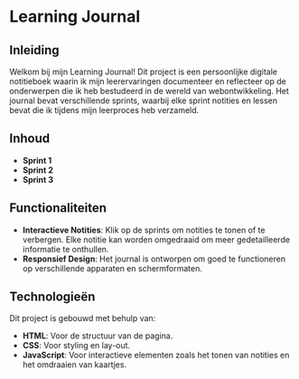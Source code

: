 # Learning Journal

## Inleiding
Welkom bij mijn Learning Journal! Dit project is een persoonlijke digitale notitieboek waarin ik mijn leerervaringen documenteer en reflecteer op de onderwerpen die ik heb bestudeerd in de wereld van webontwikkeling. Het journal bevat verschillende sprints, waarbij elke sprint notities en lessen bevat die ik tijdens mijn leerproces heb verzameld.

## Inhoud
- **Sprint 1**
- **Sprint 2**
- **Sprint 3**

## Functionaliteiten
- **Interactieve Notities**: Klik op de sprints om notities te tonen of te verbergen. Elke notitie kan worden omgedraaid om meer gedetailleerde informatie te onthullen.
- **Responsief Design**: Het journal is ontworpen om goed te functioneren op verschillende apparaten en schermformaten.

## Technologieën
Dit project is gebouwd met behulp van:
- **HTML**: Voor de structuur van de pagina.
- **CSS**: Voor styling en lay-out.
- **JavaScript**: Voor interactieve elementen zoals het tonen van notities en het omdraaien van kaartjes.

